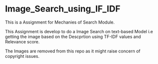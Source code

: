 # Image_Search_using_IF_IDF

This is a Assignment for Mechanies of Search Module.

This Assignment is develop to do a Image Search on text-based Model i.e getting the image based on the Descprtion using TF-IDF values and Relevance score.

The Images are removed from this repo as it might raise concern of copyright issues.
